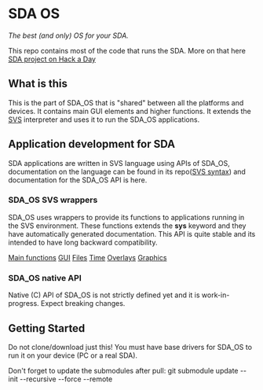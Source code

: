 # SDA OS
*The best (and only) OS for your SDA.*

This repo contains most of the code that runs the SDA. More on that here [SDA project on Hack a Day](https://hackaday.io/project/35165-sda-the-best-new-pda)

## What is this
This is the part of SDA_OS that is "shared" between all the platforms and devices. It contains main GUI elements and higher functions. It extends the [SVS](https://github.com/stanislavbrtna/svs-script) interpreter and uses it to run the SDA_OS applications.

## Application development for SDA
SDA applications are written in SVS language using APIs of SDA_OS, documentation on the language can be found in its repo([SVS syntax](https://github.com/stanislavbrtna/svs-script/blob/master/SYNTAX.md)) and documentation for the SDA_OS API is here.

### SDA_OS SVS wrappers
SDA_OS uses wrappers to provide its functions to applications running in the SVS environment. These functions extends the **sys** keyword and they have automatically generated documentation. This API is quite stable and its intended to have long backward compatibility.

[Main functions](Docs/sda_main.md)
[GUI](Docs/sda_gr2_wrapper.md)
[Files](Docs/sda_files.md)
[Time](Docs/sda_time.md)
[Overlays](Docs/sda_overlays.md)
[Graphics](Docs/sda_directS.md)

### SDA_OS native API
Native (C) API of SDA_OS is not strictly defined yet and it is work-in-progress. Expect breaking changes.

## Getting Started
Do not clone/download just this! You must have base drivers for SDA_OS to run it on your device (PC or a real SDA).

Don't forget to update the submodules after pull:
git submodule update --init --recursive --force --remote

